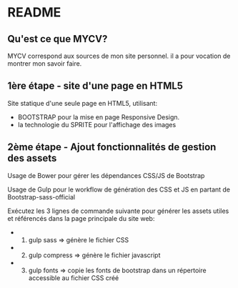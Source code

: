 README
======

Qu'est ce que MYCV?
-----------------

MYCV correspond aux sources de mon site personnel.
il a pour vocation de montrer mon savoir faire.


1ère étape - site d'une page en HTML5
-------------

Site statique d'une seule page en HTML5, utilisant:
- BOOTSTRAP pour la mise en page Responsive Design.
- la technologie du SPRITE pour l'affichage des images


2ème étape - Ajout fonctionnalités de gestion des assets
-------------

Usage de Bower pour gérer les dépendances CSS/JS de Bootstrap

Usage de Gulp pour le workflow de génération des CSS et JS en partant de Bootstrap-sass-official

Exécutez les 3 lignes de commande suivante pour générer les assets utiles et référencés dans la page principale du site web:
- 1) gulp sass => génère le fichier CSS
- 2) gulp compress => génère le fichier javascript
- 3) gulp fonts => copie les fonts de bootstrap dans un répertoire accessible au fichier CSS créé
